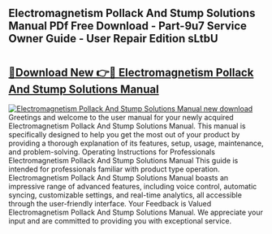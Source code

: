 ## Electromagnetism Pollack And Stump Solutions Manual PDf Free Download - Part-9u7 Service Owner Guide - User Repair Edition sLtbU

# <h2><a href="http://bc48609.oget.top/?id=Electromagnetism+Pollack+And+Stump+Solutions+Manual">🔗Download New 👉🔴 Electromagnetism Pollack And Stump Solutions Manual</a></h2>

[![Electromagnetism Pollack And Stump Solutions Manual new download](https://i.imgur.com/5g1atiW.png)](http://bc48609.oget.top/?id=Electromagnetism+Pollack+And+Stump+Solutions+Manual)
Greetings and welcome to the user manual for your newly acquired Electromagnetism Pollack And Stump Solutions Manual. This manual is specifically designed to help you get the most out of your product by providing a thorough explanation of its features, setup, usage, maintenance, and problem-solving. Operating Instructions for Professionals Electromagnetism Pollack And Stump Solutions Manual This guide is intended for professionals familiar with product type operation. Electromagnetism Pollack And Stump Solutions Manual boasts an impressive range of advanced features, including voice control, automatic syncing, customizable settings, and real-time analytics, all accessible through the user-friendly interface. Your Feedback is Valued Electromagnetism Pollack And Stump Solutions Manual. We appreciate your input and are committed to providing you with exceptional service.
